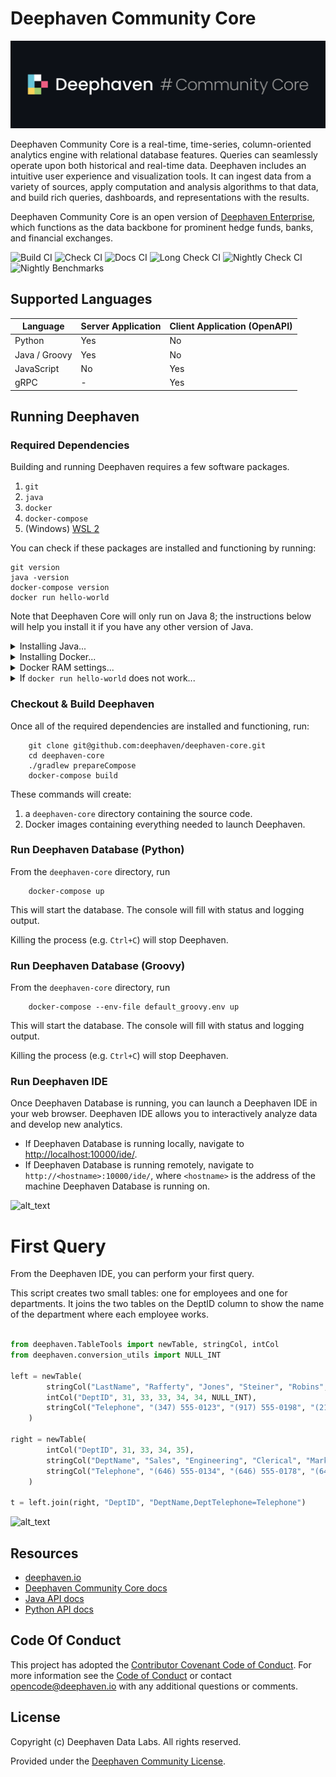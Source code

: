 # Deephaven Community Core

![Deephaven Data Labs Logo](docs/images/Deephaven_GH_Logo.svg)

Deephaven Community Core is a real-time, time-series, column-oriented analytics engine
with relational database features.
Queries can seamlessly operate upon both historical and real-time data.
Deephaven includes an intuitive user experience and visualization tools.
It can ingest data from a variety of sources, apply computation and analysis algorithms
to that data, and build rich queries, dashboards, and representations with the results.

Deephaven Community Core is an open version of [Deephaven Enterprise](https://deephaven.io),
which functions as the data backbone for prominent hedge funds, banks, and financial exchanges.

![Build CI](https://github.com/deephaven/deephaven-core/actions/workflows/build-ci.yml/badge.svg?branch=main)
![Check CI](https://github.com/deephaven/deephaven-core/actions/workflows/check-ci.yml/badge.svg?branch=main)
![Docs CI](https://github.com/deephaven/deephaven-core/actions/workflows/docs-ci.yml/badge.svg?branch=main)
![Long Check CI](https://github.com/deephaven/deephaven-core/actions/workflows/long-check-ci.yml/badge.svg?branch=main)
![Nightly Check CI](https://github.com/deephaven/deephaven-core/actions/workflows/nightly-check-ci.yml/badge.svg?branch=main)
![Nightly Benchmarks](https://github.com/deephaven/deephaven-core/actions/workflows/nightly-benchmarks.yml/badge.svg?branch=main)

## Supported Languages

| Language      | Server Application | Client Application (OpenAPI) |
| ------------- | ------------------ | ---------------------------- |
| Python        | Yes                | No                           |
| Java / Groovy | Yes                | No                           |
| JavaScript    | No                 | Yes                          |
| gRPC          | -                  | Yes                          |

## Running Deephaven

### Required Dependencies

Building and running Deephaven requires a few software packages.
1. `git`
2. `java`
3. `docker`
4. `docker-compose`
5. (Windows) [WSL 2](https://docs.microsoft.com/en-us/windows/wsl/install-win10)

You can check if these packages are installed and functioning by running:
```
git version
java -version
docker-compose version
docker run hello-world
```
Note that Deephaven Core will only run on Java 8; the instructions below will help you install it if you have any other version of Java.

<details>
  <summary>Installing Java...</summary>

  Deephaven can be built with either [Oracle JDK](https://www.oracle.com/java/technologies/javase/javase-jdk8-downloads.html)
   or [OpenJDK](https://openjdk.java.net/install/).  Java 8 is required.  To install Java, run
  * Mac
      ```
      brew install openjdk@8
      ```
      OpenJDK 8 may need to be added to your path:
      ```
      echo 'export PATH="/usr/local/opt/openjdk@8/bin:$PATH"' >> ~/.zshrc
      ```
  * Windows WSL2 - Ubuntu
      ```
      sudo apt update
      sudo apt install openjdk-8-jdk-headless
      ```
  * Linux
      ```
      sudo apt update
      sudo apt install openjdk-8-jdk
      ```
    or
      ```
      sudo yum install java-1.8.0-openjdk
      ```
</details>

<details>
  <summary>Installing Docker...</summary>

  Instructions for installing and configuring Docker can be found at
  [https://docs.docker.com/get-docker/](https://docs.docker.com/get-docker/).  Windows users should follow the WSL2
  instructions.

  Instructions for installing and configuring `docker-compose` can be found at
  [https://docs.docker.com/compose/install/](https://docs.docker.com/compose/install/).
  Version 1.29 (or newer) is required.
</details>

<details>
  <summary>Docker RAM settings...</summary>

  Tests run as part of the build process require at least 4GB of Docker RAM.  To check your Docker configuration, run:
  ```
  docker info | grep Memory
  ```

  By default, Docker on Mac is configured with 2 GB of RAM.  If you need to increase the memory on your Mac, click
  on the Docker icon on the top bar and navigate to `Preferences->Resources->Memory`.

  ![alt_text](docs/images/DockerConfigMac.png "Docker Configuration on a Mac")
</details>

<details>
  <summary>If <code>docker run hello-world</code> does not work...</summary>

  If `docker run hello-world` does not work, try the following:
  1. [Is Docker running?](https://docs.docker.com/config/daemon/#check-whether-docker-is-running)
      ```
      docker info
     ```
  2. (Linux) [Are you in the `docker` user group?](https://docs.docker.com/engine/install/linux-postinstall/)
      ```
      sudo groupadd docker
      sudo usermod -aG docker $USER
      ```
</details>


### Checkout & Build Deephaven

Once all of the required dependencies are installed and functioning, run:
```
    git clone git@github.com:deephaven/deephaven-core.git
    cd deephaven-core
    ./gradlew prepareCompose
    docker-compose build
```
These commands will create:
 1. a `deephaven-core` directory containing the source code.
 2. Docker images containing everything needed to launch Deephaven.

### Run Deephaven Database (Python)

From the `deephaven-core` directory, run
```
    docker-compose up
```
This will start the database.  The console will fill with status and logging output.

Killing the process (e.g. `Ctrl+C`) will stop Deephaven.

### Run Deephaven Database (Groovy)

From the `deephaven-core` directory, run
```
    docker-compose --env-file default_groovy.env up
```
This will start the database.  The console will fill with status and logging output.

Killing the process (e.g. `Ctrl+C`) will stop Deephaven.

### Run Deephaven IDE

Once Deephaven Database is running, you can launch a Deephaven IDE in your web browser.  Deephaven IDE allows you
to interactively analyze data and develop new analytics.

- If Deephaven Database is running locally,
navigate to [http://localhost:10000/ide/](http://localhost:10000/ide/).
- If Deephaven Database is running remotely, navigate
to `http://<hostname>:10000/ide/`, where `<hostname>` is the address of the machine Deephaven Database is running on.

![alt_text](docs/images/ide_startup.png "Deephaven IDE")

# First Query

From the Deephaven IDE, you can perform your first query.

This script creates two small tables: one for employees and one for departments.
It joins the two tables on the DeptID column to show the name of the department
where each employee works.

```python

from deephaven.TableTools import newTable, stringCol, intCol
from deephaven.conversion_utils import NULL_INT

left = newTable(
        stringCol("LastName", "Rafferty", "Jones", "Steiner", "Robins", "Smith", "Rogers"),
        intCol("DeptID", 31, 33, 33, 34, 34, NULL_INT),
        stringCol("Telephone", "(347) 555-0123", "(917) 555-0198", "(212) 555-0167", "(952) 555-0110", None, None)
    )

right = newTable(
        intCol("DeptID", 31, 33, 34, 35),
        stringCol("DeptName", "Sales", "Engineering", "Clerical", "Marketing"),
        stringCol("Telephone", "(646) 555-0134", "(646) 555-0178", "(646) 555-0159", "(212) 555-0111")
    )

t = left.join(right, "DeptID", "DeptName,DeptTelephone=Telephone")
```

![alt_text](docs/images/ide_first_query.png "Deephaven IDE First Query")


## Resources
* [deephaven.io](https://deephaven.io)
* [Deephaven Community Core docs](https://deephaven.io/core/docs/)
* [Java API docs](https://deephaven.io/core/javadoc/)
* [Python API docs](https://deephaven.io/core/pydoc/)

## Code Of Conduct

This project has adopted the [Contributor Covenant Code of Conduct](https://www.contributor-covenant.org/version/2/0/code_of_conduct/).
For more information see the [Code of Conduct](CODE_OF_CONDUCT.md) or contact [opencode@deephaven.io](mailto:opencode@deephaven.io)
with any additional questions or comments.


## License

Copyright (c) Deephaven Data Labs. All rights reserved.

Provided under the [Deephaven Community License](LICENSE.md).
